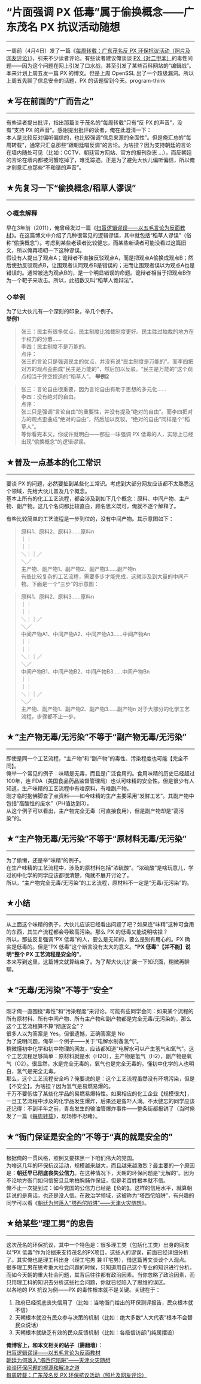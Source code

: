 # “片面强调 PX 低毒”属于偷换概念——广东茂名 PX 抗议活动随想 

-----

 一周前（4月4日）发了一篇《[每周转载：广东茂名反 PX 环保抗议活动（照片及网友评论）](http://program-think.blogspot.com/2014/04/weekly-share-64.html)》，引来不少读者评论。有些读者建议俺谈谈 [PX（对二甲苯）](https://zh.wikipedia.org/wiki/%E5%AF%B9%E4%BA%8C%E7%94%B2%E8%8B%AF)的毒性问题——因为这个问题在网上引发了口水战，甚至引发了某些百科网站的“编辑战”。本来计划上周五发一篇 PX 的博文。但是上周 OpenSSL 出了一个超级漏洞。所以上周五先聊了信息安全的话题，PX 的话题留到今天。program-think  
   
 ## ★写在前面的“广而告之”
------------

  
 有些读者提出批评，指出那篇关于茂名的“每周转载”只有“反 PX 的声音”，没有“支持 PX 的声音”。感谢提出批评的读者，俺在此澄清一下：  
 本人是比较反对偏听偏信的，也比较强调“信息来源的全面性”。但是俺汇总的“每周转载”，通常只汇总那些“跟朝廷唱反调”的言论。为啥捏？因为支持朝廷的言论在墙内随处可见（比如：CCTV、朝廷官方网站、官方的报刊杂志 ...），而反朝廷的言论在墙内都被河蟹吃掉了，难觅踪迹。正是为了避免大伙儿偏听偏信，所以俺才刻意汇总那些“不和谐的声音”。  
   
 ## ★先复习一下“偷换概念/稻草人谬误”
------------------

  
 ### ◇概念解释

  
 早在3年前（2011），俺曾经发过一篇《[扫盲逻辑谬误——以五毛言论为反面教材](http://program-think.blogspot.com/2011/03/logical-fallacies.html)》。在这篇博文中介绍了几种很常见的逻辑谬误，其中就包括“稻草人谬误”（俗称“偷换概念”）。考虑到某些老读者比较健忘，而某些新读者可能没看过这篇旧文，所以俺再唠叨一下这种谬误。  
 假设有人提出了观点A；诡辩者不直接反驳观点A，而是把观点A偷换成观点B；然后使劲反驳观点B，让围观者认同观点B是错误的；进而让围观者误以为观点A也是错误的。通常被选为观点B的，是一个明显错误的命题。诡辩者相当于把观点B作为一个靶子来攻击。所以，此招数又叫“稻草人诡辩法”。  
   
 ### ◇举例

  
 为了让大伙儿有一个深刻的印象，举几个例子。  
 **举例1** 
 
> 张三：民主有很多优点，民主制度比独裁制度更好。民主胜过独裁的地方在于权力的分散......  
>  李四：民主制度不是万能的。  
>  点评：  
>  张三的言论只是强调民主的优点，并没有说“民主制度是万能的”。而李四把对方的观点歪曲成“民主是万能的”，然后加以反驳。“民主是万能的”这个观点相当于凭空捏造的“稻草人”。 **举例2** 
 
> 张三：言论自由很重要，因为言论自由有助于思想的多元化......  
>  李四：没有绝对的自由。  
>  点评：  
>  张三只是强调“言论自由”的重要性，并没有提及“绝对的自由”。而李四把对方的观点歪曲成“绝对的自由”，然后加以反驳。“绝对的自由”同样是个“稻草人”。  
 等你看完本文，你或许就明白——那些一味强调 PX 低毒的人，实际上已经出现“偷换概念”的逻辑谬误。  
   
 ## ★普及一点基本的化工常识
------------

  
 要谈 PX 的问题，必然要扯到某些化工常识。考虑到大部分网友应该都不太熟悉这个领域，先给大伙儿普及几个概念。  
 基本上所有的化工工艺流程，都会涉及到如下几个概念：原料、中间产物、主产物、副产物。这几个名词都比较直白，顾名思义既可，俺就不逐个解释了。  
   
 有些比较简单的工艺流程是一步到位的，没有中间产物。其示意图如下：  
 
> 原料1、原料2、原料3......原料n  
>  ｜｜  
>  ｜｜  
>  ＼｜｜／  
>  ＼／  
>  主产物、副产物1、副产物2、副产物3......副产物n  
 有些比较复杂的工艺流程，需要多步才能完成，这就涉及到大量的中间产物。下面是一个“三步”的示意图：  
 
> 原料1、原料2、原料3......原料n  
>  ｜｜  
>  ｜｜  
>  ＼｜｜／  
>  ＼／  
>  中间产物A1、中间产物A2、中间产物A3......中间产物An  
>  ｜｜  
>  ｜｜  
>  ＼｜｜／  
>  ＼／  
>  中间产物B1、中间产物B2、中间产物B3......中间产物Bn  
>  ｜｜  
>  ｜｜  
>  ＼｜｜／  
>  ＼／  
>  主产物、副产物1、副产物2、副产物3......副产物n 对于大部分的化学工艺流程，步骤都不止一步。  
   
 ## ★“主产物无毒/无污染”不等于“副产物无毒/无污染”
--------------------------

  
 即使是同一个工艺流程，“主产物”和“副产物”的毒性、污染程度也可能【完全不同】。  
 俺举一个常见的例子：味精是无毒，而且是广泛食用的。食用味精的历史已经超过100年，连 FDA（美国食品药品监督管理局）也认可味精的安全性。但是很少有人知道，生产味精的工艺流程中有啥原料，有啥副产物。  
 刚才临时抱佛脚查了点资料——如今味精的生产主要采用“发酵工艺”。其副产物中包括“高酸性的废水”（PH值达到3）。  
 从这个例子可以看出，主产物完全无毒（可直接食用），但是副产物却是“高污染”的。  
   
 ## ★“主产物无毒/无污染”不等于“原材料无毒/无污染”
--------------------------

  
 为了偷懒，还是举“味精”的例子。  
 在生产味精的工艺流程中，涉及的原材料包括“浓硫酸”。“浓硫酸”是啥玩意儿，学过初中化学的同学应该都很清楚，俺就不展开讨论了。  
 所以，“主产物完全无毒/无污染”的工艺流程，原材料不一定是“无毒/无污染”的。  
   
 ## ★小结
---

  
 从上面这个味精的例子，大伙儿应该已经看出问题了吧？如果连“味精”这种可食用的东西，其生产流程都会导致高污染。那么 PX 的低毒又能说明啥捏？  
 所以，那些反复强调“PX 低毒”的人，要么是无知的，要么是别有用心的。PX 确实是低毒的。但是“PX 低毒”这个断言没有太大的意义。**“PX 低毒”【并不能】说明“整个 PX 工艺流程是安全的”**。  
 本来写到这里，这篇博文就算结束了。为了帮大伙儿扩展一下知识面，稍微再聊聊。  
   
 ## ★“无毒/无污染”不等于“安全”
----------------

  
 刚才俺一直围绕“毒性”和“污染程度”来讨论。可能有些同学会问：如果某个流程的所有原材料、所有中间产物、所有主产物和副产物都是完全无毒/无污染的，那么这个工艺流程算不算“彻底安全”？  
 很多人以为答案是 Yes。但很遗憾，正确答案是 No  
 为了说明问题，俺举一个例子——关于“电解水制备氢气”。  
 稍微懂初中化学和初中物理的网友，应该都知道“电解水可以产生氢气和氧气”。这个工艺流程足够简单：原材料就是水（H2O），主产物是氢气（H2），副产物是氧气（O2）。很显然，水是完全无毒的，氧气也是完全无毒的。懂初中化学的人也明白，氢气是完全无毒。  
 那么，这个工艺流程安全吗？俺要说的是：这个工艺流程虽然没有环境污染，但是【不安全】。为啥捏？因为氢气是易燃易爆的。  
 千万不要低估了某些化学品的易燃易爆特性。如果相应的化工企业【规模很大】，一旦工艺流程中涉及的化学品发生爆炸，后果还是蛮吓人滴。不太健忘的同学应该还记得：不到半年之前，青岛发生的输油管爆炸事件——整条街都报销了（当时俺发了一篇《[每周转载](http://program-think.blogspot.com/2013/11/weekly-share-59.html)》，现场惨不忍睹）。  
   
 ## ★“衙门保证是安全的”不等于“真的就是安全的”
-----------------------

  
 根据俺的一贯风格，照例又要抹黑一下咱们伟大的党国。  
 为啥这几年的环保抗议活动，规模越来越大，而且越来越激烈？最主要的一个原因是：**朝廷早已彻底丧失公信力**。在这种情况下，天朝的环保问题是“无解的”。因为不论地方衙门如何信誓旦旦地拍胸脯作保证，但是老百姓根本就不信。  
 俺不止一次提到过：如今党国的公信力已经是【负的】。这样的信用水平，就算朝廷说的是真话，也还是没人信。在政治学领域，这被称为“塔西佗陷阱”，有兴趣的同学可以看《[朝廷为何落入“塔西佗陷阱”——天津火灾随想](http://program-think.blogspot.com/2012/07/tacitus-trap.html)》。  
   
 ## ★给某些“理工男”的忠告
------------

  
 这次茂名的环保抗议，其中一个特色是：很多理工类（包括化工类）出身的网友以“PX 低毒”作为论据来支持茂名的PX项目。这些人的谬误，前面已经详细分析了。其实俺也是理工科出身（理工宅男 兼 IT宅男），借这篇博文谈谈个人观点。  
 很多理工男在思考重大社会问题的时候，只知道用自己这个专业的知识进行分析。而如今天朝的重大社会问题，其背后往往都有政治因素。当你忽略了政治因素，而只用理工科的知识去分析这些社会问题，你就已经陷入了思维的误区。  
 以各地的 PX 抗议为例——PX 的毒性根本就不是关键。关键在于：  
 1. 政府已经彻底丧失信用了（比如：当地衙门给出的环保测评报告，民众根本就不信）  
 2. 天朝根本就没有民众参与决策的机制（比如：绝大多数“人大代表”根本不会替民众说话）  
 3. 天朝根本就缺乏有效的民众反馈机制（比如：各级信访部门纯属摆设）  
   
 **俺博客上，和本文相关的帖子（需翻墙）**：  
 [扫盲逻辑谬误——以五毛言论为反面教材](http://program-think.blogspot.com/2011/03/logical-fallacies.html)  
 [朝廷为何落入“塔西佗陷阱”——天津火灾随想](http://program-think.blogspot.com/2012/07/tacitus-trap.html)  
 [谈谈环保问题的根源和解决之道](http://program-think.blogspot.com/2012/08/environment-pollution-in-china.html)  
 [每周转载：广东茂名反 PX 环保抗议活动（照片及网友评论）](http://program-think.blogspot.com/2014/04/weekly-share-64.html) 
